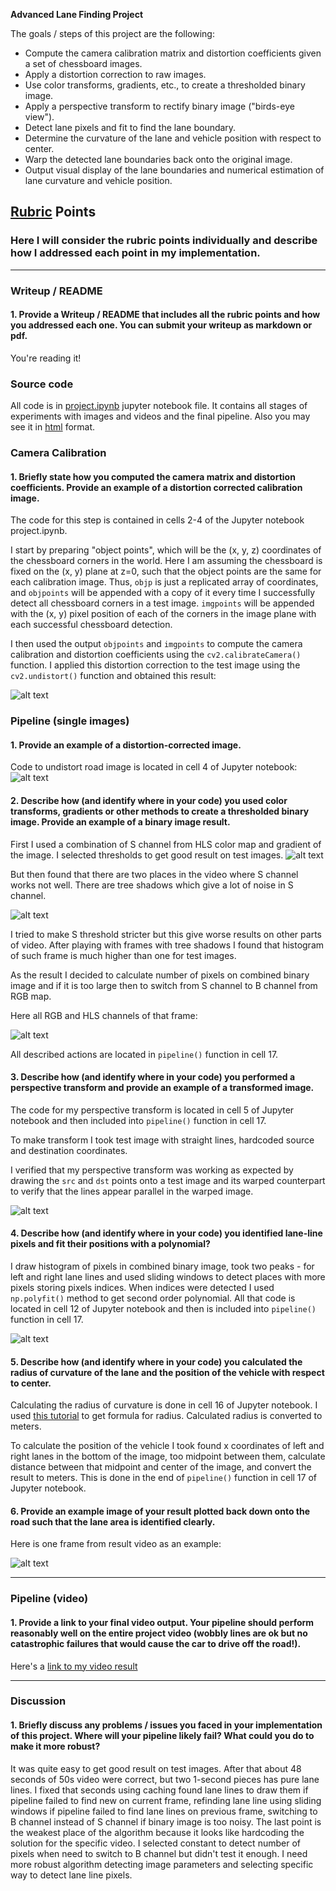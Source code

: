 **Advanced Lane Finding Project**

The goals / steps of this project are the following:

* Compute the camera calibration matrix and distortion coefficients given a set of chessboard images.
* Apply a distortion correction to raw images.
* Use color transforms, gradients, etc., to create a thresholded binary image.
* Apply a perspective transform to rectify binary image ("birds-eye view").
* Detect lane pixels and fit to find the lane boundary.
* Determine the curvature of the lane and vehicle position with respect to center.
* Warp the detected lane boundaries back onto the original image.
* Output visual display of the lane boundaries and numerical estimation of lane curvature and vehicle position.

[//]: # (Image References)

[image1]: ./images/cal.png "Undistorted"
[image2]: ./images/cal2.png "Undistorted"
[image3]: ./images/s.png "Binary Example"
[image4]: ./images/s_bad.png "Bad Binary Example"
[image5]: ./images/hlsrgb.png "HLSRGB"
[image6]: ./images/perspective.png "Perspective transform"
[image7]: ./images/pixels.png "Finding pixels and curve"
[image8]: ./images/frame.png "Result frame"
[video1]: ./project_video.mp4 "Video"

## [Rubric](https://review.udacity.com/#!/rubrics/571/view) Points
### Here I will consider the rubric points individually and describe how I addressed each point in my implementation.  

---
### Writeup / README

#### 1. Provide a Writeup / README that includes all the rubric points and how you addressed each one.  You can submit your writeup as markdown or pdf.

You're reading it!

### Source code
All code is in [project.ipynb](https://github.com/grdshch/CarND-Advanced-Lane-Lines/blob/master/project.ipynb) jupyter notebook file. It contains all stages of experiments with images and videos and the final pipeline. Also you may see it in [html](https://github.com/grdshch/CarND-Advanced-Lane-Lines/blob/master/project.html) format.

### Camera Calibration

#### 1. Briefly state how you computed the camera matrix and distortion coefficients. Provide an example of a distortion corrected calibration image.

The code for this step is contained in cells 2-4 of the Jupyter notebook project.ipynb.

I start by preparing "object points", which will be the (x, y, z) coordinates of the chessboard corners in the world. Here I am assuming the chessboard is fixed on the (x, y) plane at z=0, such that the object points are the same for each calibration image.  Thus, `objp` is just a replicated array of coordinates, and `objpoints` will be appended with a copy of it every time I successfully detect all chessboard corners in a test image.  `imgpoints` will be appended with the (x, y) pixel position of each of the corners in the image plane with each successful chessboard detection.  

I then used the output `objpoints` and `imgpoints` to compute the camera calibration and distortion coefficients using the `cv2.calibrateCamera()` function.  I applied this distortion correction to the test image using the `cv2.undistort()` function and obtained this result:

![alt text][image1]

### Pipeline (single images)

#### 1. Provide an example of a distortion-corrected image.
Code to undistort road image is located in cell 4 of Jupyter notebook:
![alt text][image2]

#### 2. Describe how (and identify where in your code) you used color transforms, gradients or other methods to create a thresholded binary image.  Provide an example of a binary image result.
First I used a combination of S channel from HLS color map and gradient of the image. I selected thresholds to get good result on test images.
![alt text][image3]

But then found that there are two places in the video where S channel works not well. There are tree shadows which give a lot of noise in S channel.

![alt text][image4]

I tried to make S threshold stricter but this give worse results on other parts of video. After playing with frames with tree shadows I found that histogram of such frame is much higher than one for test images.

As the result I decided to calculate number of pixels on combined binary image and if it is too large then to switch from S channel to B channel from RGB map.

Here all RGB and HLS channels of that frame:

![alt text][image5]

All described actions are located in `pipeline()` function in cell 17.

#### 3. Describe how (and identify where in your code) you performed a perspective transform and provide an example of a transformed image.

The code for my perspective transform is located in cell 5 of Jupyter notebook and then included into `pipeline()` function in cell 17.

To make transform I took test image with straight lines, hardcoded source and destination coordinates.

I verified that my perspective transform was working as expected by drawing the `src` and `dst` points onto a test image and its warped counterpart to verify that the lines appear parallel in the warped image.

![alt text][image6]

#### 4. Describe how (and identify where in your code) you identified lane-line pixels and fit their positions with a polynomial?

I draw histogram of pixels in combined binary image, took two peaks - for left and right lane lines and used sliding windows to detect places with more pixels storing pixels indices. When indices were detected I used `np.polyfit()` method to get second order polynomial. All that code is located in cell 12 of Jupyter notebook and then is included into `pipeline()` function in cell 17.

![alt text][image7]

#### 5. Describe how (and identify where in your code) you calculated the radius of curvature of the lane and the position of the vehicle with respect to center.

Calculating the radius of curvature is done in cell 16 of Jupyter notebook. I used [this tutorial](http://www.intmath.com/applications-differentiation/8-radius-curvature.php) to get formula for radius. Calculated radius is converted to meters.

To calculate the position of the vehicle I took found x coordinates of left and right lanes in the bottom of the image, too midpoint between them, calculate distance between that midpoint and center of the image, and convert the result to meters. This is done in the end of `pipeline()` function in cell 17 of Jupyter notebook.

#### 6. Provide an example image of your result plotted back down onto the road such that the lane area is identified clearly.

Here is one frame from result video as an example:

![alt text][image8]

---

### Pipeline (video)

#### 1. Provide a link to your final video output.  Your pipeline should perform reasonably well on the entire project video (wobbly lines are ok but no catastrophic failures that would cause the car to drive off the road!).

Here's a [link to my video result](https://github.com/grdshch/CarND-Advanced-Lane-Lines/blob/master/project_video_result.mp4)

---

### Discussion

#### 1. Briefly discuss any problems / issues you faced in your implementation of this project.  Where will your pipeline likely fail?  What could you do to make it more robust?

It was quite easy to get good result on test images. After that about 48 seconds of 50s video were correct, but two 1-second pieces has pure lane lines. I fixed that seconds using caching found lane lines to draw them if pipeline failed to find new on current frame, refinding lane line using sliding windows if pipeline failed to find lane lines on previous frame, switching to B channel instead of S channel if binary image is too noisy. The last point is the weakest place of the algorithm because it looks like hardcoding the solution for the specific video. I selected constant to detect number of pixels when need to switch  to B channel but didn't test it enough. I need more robust algorithm detecting image parameters and selecting specific way to detect lane line pixels.
